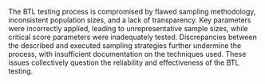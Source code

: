 The BTL testing process is compromised by flawed sampling methodology, inconsistent population sizes, and a lack of transparency. Key parameters were incorrectly applied, leading to unrepresentative sample sizes, while critical score parameters were inadequately tested. Discrepancies between the described and executed sampling strategies further undermine the process, with insufficient documentation on the techniques used. These issues collectively question the reliability and effectiveness of the BTL testing.
